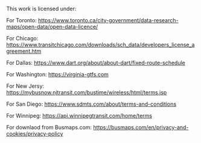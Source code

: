 This work is licensed under:

For Toronto:
https://www.toronto.ca/city-government/data-research-maps/open-data/open-data-licence/


For Chicago:
https://www.transitchicago.com/downloads/sch_data/developers_license_agreement.htm



For Dallas:
https://www.dart.org/about/about-dart/fixed-route-schedule


For Washington:
https://virginia-gtfs.com


For New Jersy:
https://mybusnow.njtransit.com/bustime/wireless/html/terms.jsp


For San Diego:
https://www.sdmts.com/about/terms-and-conditions


For Winnipeg:
https://api.winnipegtransit.com/home/terms



For downlaod from Busmaps.com:
https://busmaps.com/en/privacy-and-cookies/privacy-policy
